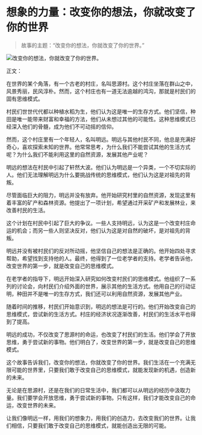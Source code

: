 # 想象的力量：改变你的想法，你就改变了你的世界

> 故事的主题：“改变你的想法，你就改变了你的世界。”

![改变你的想法，你就改变了你的世界。](/images/0736bbcf8eb542dcb5a82a3d423f5ea5.jpg)


正文：

在世界的某个角落，有一个古老的村庄，名叫思源村。这个村庄坐落在群山之中，风景秀丽，民风淳朴。然而，这个村庄也有一道无法逾越的鸿沟，那就是村民们的固有思维模式。

村民们世世代代都以种植水稻为生，他们认为这是唯一的生存方式。他们坚信，种田是唯一能带来财富和幸福的方法，他们从未想过其他的可能性。这种思维模式已经深入他们的骨髓，成为他们不可动摇的信仰。

然而，这个村庄里有一个年轻人，名叫明远。明远与其他村民不同，他总是充满好奇心，喜欢探索未知的世界。他常常思考，为什么我们不能尝试其他的生活方式呢？为什么我们不能利用这里的自然资源，发展其他产业呢？

明远的想法在村民中引起了轩然大波。他们认为明远是一个异类，一个不切实际的人。他们无法理解明远为什么要挑战传统的思维模式，他们认为这是对祖先的背叛。

尽管面临巨大的阻力，明远并没有放弃。他开始研究村里的自然资源，发现这里有着丰富的矿产和森林资源。他提出了一项计划，希望通过开采矿产和发展林业，来改善村民的生活。

这个计划在村民中引起了巨大的争议。一些人支持明远，认为这是一个改变村庄命运的机会；而另一些人则坚决反对，他们认为这是对自然的破坏，是对祖先的背叛。

明远并没有被村民们的反对所动摇，他坚信自己的想法是正确的。他开始四处寻求帮助，希望找到支持他的人。最终，他得到了一位老学者的支持。老学者告诉他，改变世界的第一步，就是改变自己的思维模式。

在老学者的指导下，明远开始深入研究如何改变村民们的思维模式。他组织了一系列的讨论会，向村民们介绍外面的世界，展示其他的生活方式。他用自己的行动证明，种田并不是唯一的生存方式，我们还可以利用自然资源，发展其他产业。

随着时间的推移，村民们开始意识到，明远的想法是可行的。他们开始改变自己的思维模式，尝试新的生活方式。村庄的经济状况逐渐改善，村民们的生活水平也得到了提高。

明远的成功，不仅改变了思源村的命运，也改变了村民们的生活。他们学会了开放思维，勇于尝试新的事物。他们明白了，改变世界的第一步，就是改变自己的思维模式。

这个故事告诉我们，改变你的想法，你就改变了你的世界。我们生活在一个充满无限可能的世界里，只要我们敢于改变自己的思维模式，就能发现新的机遇，创造新的未来。

无论是在思源村，还是在我们的日常生活中，我们都可以从明远的经历中汲取力量。我们要学会开放思维，勇于尝试新的事物。只有这样，我们才能改变自己的命运，改变世界的未来。

让我们像明远一样，用我们的想象力，用我们的创造力，去改变我们的世界。让我们相信，只要我们敢于改变自己的思维模式，就能创造出无限的可能。